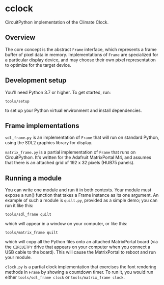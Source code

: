 # cclock

CircuitPython implementation of the Climate Clock.

## Overview

The core concept is the abstract `Frame` interface, which represents
a frame buffer of pixel data in memory.  Implementations of `Frame`
are specialized for a particular display device, and may choose their
own pixel representation to optimize for the target device.

## Development setup

You'll need Python 3.7 or higher.  To get started, run:

    tools/setup

to set up your Python virtual environment and install dependencies.

## Frame implementations

`sdl_frame.py` is an implementation of `Frame` that will run on standard
Python, using the SDL2 graphics library for display.

`matrix_frame.py` is a partial implementation of `Frame` that runs on
CircuitPython.  It's written for the Adafruit MatrixPortal M4, and
assumes that there is an attached grid of 192 x 32 pixels (HUB75 panels).

## Running a module

You can write one module and run it in both contexts.  Your module must
expose a run() function that takes a Frame instance as its one argument.
An example of such a module is `quilt.py`, provided as a simple demo;
you can run it like this:

    tools/sdl_frame quilt

which will appear in a window on your computer, or like this:

    tools/matrix_frame quilt

which will copy all the Python files onto an attached MatrixPortal board
(via the `CIRCUITPY` drive that appears on your computer when you connect
a USB cable to the board).  This will cause the MatrixPortal to reboot
and run your module.

`clock.py` is a partial clock implementation that exercises the font
rendering methods in `Frame` by showing a countdown timer.  To run it,
you would run either `tools/sdl_frame clock` or `tools/matrix_frame clock`.
